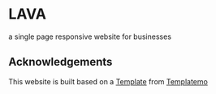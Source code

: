 # LAVA
a single page responsive website for businesses

## Acknowledgements

 This website is built based on a [Template](https://templatemo.com/tm-540-lava-landing-page) from [Templatemo](https://templatemo.com/)
